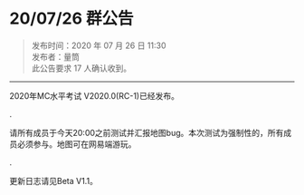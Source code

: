 # 20/07/26 群公告

> 发布时间：2020 年 07 月 26 日 11:30  
  发布者：量筒  
  此公告要求 17 人确认收到。

---

2020年MC水平考试 V2020.0(RC-1)已经发布。

.

请所有成员于今天20:00之前测试并汇报地图bug。本次测试为强制性的，所有成员必须参与。地图可在网易端游玩。

.

更新日志请见Beta V1.1。
